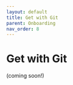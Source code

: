```yaml
---
layout: default
title: Get with Git
parent: Onboarding
nav_order: 8
---
```


# Get with Git
(coming soon!)